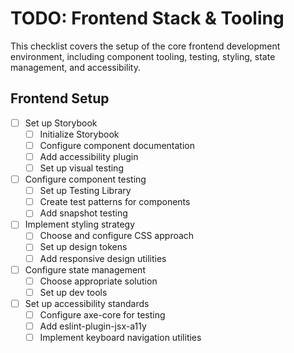 # TODO: Frontend Stack & Tooling

This checklist covers the setup of the core frontend development environment, including component tooling, testing, styling, state management, and accessibility.

## Frontend Setup

- [ ] Set up Storybook
  - [ ] Initialize Storybook
  - [ ] Configure component documentation
  - [ ] Add accessibility plugin
  - [ ] Set up visual testing
- [ ] Configure component testing
  - [ ] Set up Testing Library
  - [ ] Create test patterns for components
  - [ ] Add snapshot testing
- [ ] Implement styling strategy
  - [ ] Choose and configure CSS approach
  - [ ] Set up design tokens
  - [ ] Add responsive design utilities
- [ ] Configure state management
  - [ ] Choose appropriate solution
  - [ ] Set up dev tools
- [ ] Set up accessibility standards
  - [ ] Configure axe-core for testing
  - [ ] Add eslint-plugin-jsx-a11y
  - [ ] Implement keyboard navigation utilities
